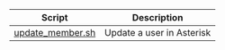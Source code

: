 | Script | Description |
|--|--|
| [update_member.sh](https://github.com/monobilisim/mono.sh/blob/main/asterisk/update_member.sh) | Update a user in Asterisk |
